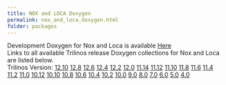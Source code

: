 ```yaml
---
title: NOX and LOCA Doxygen
permalink: nox_and_loca_doxygen.html
folder: packages
---
```


Development Doxygen for Nox and Loca is available [Here](http://trilinos.org/docs/dev/packages/nox/doc/html/index.html)  
Links to all available Trilinos release Doxygen collections for Nox and Loca are listed below.  
Trilinos Version: [12.10](http://trilinos.org/docs/r12.10/packages/nox/doc/html/index.html) [12.8](http://trilinos.org/docs/r12.8/packages/nox/doc/html/index.html) [12.6](http://trilinos.org/docs/r12.6/packages/nox/doc/html/index.html) [12.4](http://trilinos.org/docs/r12.4/packages/nox/doc/html/index.html) [12.2](http://trilinos.org/docs/r12.2/packages/nox/doc/html/index.html) [12.0](http://trilinos.org/docs/r12.0/packages/nox/doc/html/index.html) [11.14](http://trilinos.org/docs/r11.14/packages/nox/doc/html/index.html) [11.12](http://trilinos.org/docs/r11.12/packages/nox/doc/html/index.html) [11.10](http://trilinos.org/docs/r11.10/packages/nox/doc/html/index.html) [11.8](http://trilinos.org/docs/r11.8/packages/nox/doc/html/index.html) [11.6](http://trilinos.org/docs/r11.6/packages/nox/doc/html/index.html) [11.4](http://trilinos.org/docs/r11.4/packages/nox/doc/html/index.html) [11.2](http://trilinos.org/docs/r11.2/packages/nox/doc/html/index.html) [11.0](http://trilinos.org/docs/r11.0/packages/nox/doc/html/index.html) [10.12](http://trilinos.org/docs/r10.12/packages/nox/doc/html/index.html) [10.10](http://trilinos.org/docs/r10.10/packages/nox/doc/html/index.html) [10.8](http://trilinos.org/docs/r10.8/packages/nox/doc/html/index.html) [10.6](http://trilinos.org/docs/r10.6/packages/nox/doc/html/index.html) [10.4](http://trilinos.org/docs/r10.4/packages/nox/doc/html/index.html) [10.2](http://trilinos.org/docs/r10.2/packages/nox/doc/html/index.html) [10.0](http://trilinos.org/docs/r10.0/packages/nox/doc/html/index.html) [9.0](http://trilinos.org/docs/r9.0/packages/nox/doc/html/index.html) [8.0](http://trilinos.org/docs/r8.0/packages/nox/doc/html/index.html) [7.0](http://trilinos.org/docs/r7.0/packages/nox/doc/html/index.html) [6.0](http://trilinos.org/docs/r6.0/packages/nox/doc/html/index.html) [5.0](http://trilinos.org/docs/r5.0/packages/nox/doc/html/index.html) [4.0](http://trilinos.org/docs/r4.0/packages/nox/doc/html/index.html)